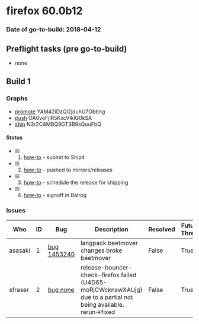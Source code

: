 # firefox 60.0b12

### Date of go-to-build: 2018-04-12

## Preflight tasks (pre go-to-build)
- none

## Build 1  

### Graphs
* [promote](https://tools.taskcluster.net/push-inspector/#/YAM42iDzQl2jduhU7Obbng) YAM42iDzQl2jduhU7Obbng
* [push](https://tools.taskcluster.net/push-inspector/#/OA0voFjlR5KxcVlkIG0kSA) OA0voFjlR5KxcVlkIG0kSA
* [ship](https://tools.taskcluster.net/push-inspector/#/N3r2C4MBQ9GT3B9sQouFbQ) N3r2C4MBQ9GT3B9sQouFbQ


#### Status
- [x] 1.  [how-to](https://wiki.mozilla.org/Release:Release_Automation_on_Mercurial:Starting_a_Release#Submit_to_Ship_It)  - submit to Shipit
- [x] 2.  [how-to](https://github.com/mozilla-releng/releasewarrior-2.0/blob/master/docs/release-promotion/desktop/howto.md#push-artifacts-to-releases-directory)  - pushed to mirrors/releases
- [x] 3.  [how-to](https://github.com/mozilla-releng/releasewarrior-2.0/blob/master/docs/release-promotion/desktop/howto.md#ship-the-release)  - schedule the release for shipping
- [x] 4.  [how-to](https://github.com/mozilla-releng/releasewarrior-2.0/blob/master/docs/release-promotion/desktop/howto.md#obtain-sign-offs-for-changes)  - signoff in Balrog

### Issues
| Who                 | ID               | Bug                                                                 | Description                | Resolved                | Future Threat                |
| ------------------- | ---------------- | ------------------------------------------------------------------- | -------------------------- | ----------------------- | ---------------------------- |
| asasaki  | 1 | [bug 1453240](https://bugzil.la/1453240)        | langpack beetmover changes broke beetmover | False | True |
| sfraser  | 2 | [bug none](https://bugzil.la/none)        | release-bouncer-check-firefox failed (U4D65-moRjCWcknswXAUjg) due to a partial not being available. rerun->fixed | False | True |

